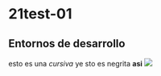 # 21test-01
## Entornos de desarrollo 
esto es una _cursiva_ ye sto es negrita **asi**
![](http://cuatrov1-cp5028.wordpresstemporal.com/wp-content/uploads/2019/07/logo-cuatrovientos-2-1.png)
